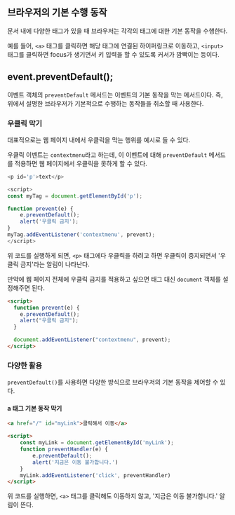 ## 브라우저의 기본 수행 동작

문서 내에 다양한 태그가 있을 때 브라우저는 각각의 태그에 대한 기본 동작을 수행한다.

예를 들어, `<a>` 태그를 클릭하면 해당 태그에 연결된 하이퍼링크로 이동하고, `<input>` 태그를 클릭하면 focus가 생기면서 키 입력을 할 수 있도록 커서가 깜빡이는 등이다.

## event.preventDefault();

이벤트 객체의 `preventDefault` 메서드는 이벤트의 기본 동작을 막는 메서드이다. 즉, 위에서 설명한 브라우저가 기본적으로 수행하는 동작들을 취소할 때 사용한다.

### 우클릭 막기

대표적으로는 웹 페이지 내에서 우클릭을 막는 행위를 예시로 들 수 있다.

우클릭 이벤트는 `contextmenu`라고 하는데, 이 이벤트에 대해 `preventDefault` 메서드를 적용하면 웹 페이지에서 우클릭을 못하게 할 수 있다.

```js
<p id='p'>text</p>

<script>
const myTag = document.getElementById('p');

function prevent(e) {
    e.preventDefault();
    alert('우클릭 금지');
}
myTag.addEventListener('contextmenu', prevent);
</script>
```

위 코드를 실행하게 되면, `<p>` 태그에다 우클릭을 하려고 하면 우클릭이 중지되면서 '우클릭 금지'라는 알림이 나타난다.

만약에 웹 페이지 전체에 우클릭 금지를 적용하고 싶으면 태그 대신 `document` 객체를 설정해주면 된다.

```html
<script>
  function prevent(e) {
    e.preventDefault();
    alert("우클릭 금지");
  }

  document.addEventListener("contextmenu", prevent);
</script>
```

### 다양한 활용
`preventDefault()`를 사용하면 다양한 방식으로 브라우저의 기본 동작을 제어할 수 있다.

#### a 태그 기본 동작 막기
```html
<a href="/" id="myLink">클릭해서 이동</a>

<script>
    const myLink = document.getElementById('myLink');
    function preventHandler(e) {
        e.preventDefault();
        alert('지금은 이동 불가합니다.')
    }
    myLink.addEventListener('click', preventHandler)
</script>
```
위 코드를 실행하면, `<a>` 태그를 클릭해도 이동하지 않고, '지금은 이동 불가합니다.' 알림이 뜬다.